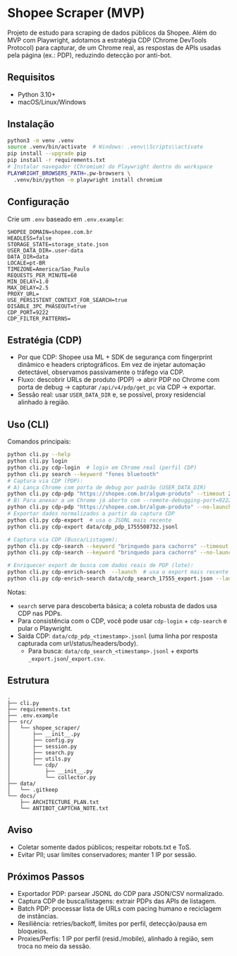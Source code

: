 # Shopee Scraper (MVP)

Projeto de estudo para scraping de dados públicos da Shopee. Além do MVP com Playwright, adotamos a estratégia CDP (Chrome DevTools Protocol) para capturar, de um Chrome real, as respostas de APIs usadas pela página (ex.: PDP), reduzindo detecção por anti-bot.

## Requisitos
- Python 3.10+
- macOS/Linux/Windows

## Instalação
```bash
python3 -m venv .venv
source .venv/bin/activate  # Windows: .venv\\Scripts\\activate
pip install --upgrade pip
pip install -r requirements.txt
# Instalar navegador (Chromium) do Playwright dentro do workspace
PLAYWRIGHT_BROWSERS_PATH=.pw-browsers \
  .venv/bin/python -m playwright install chromium
```

## Configuração
Crie um `.env` baseado em `.env.example`:
```env
SHOPEE_DOMAIN=shopee.com.br
HEADLESS=false
STORAGE_STATE=storage_state.json
USER_DATA_DIR=.user-data
DATA_DIR=data
LOCALE=pt-BR
TIMEZONE=America/Sao_Paulo
REQUESTS_PER_MINUTE=60
MIN_DELAY=1.0
MAX_DELAY=2.5
PROXY_URL=
USE_PERSISTENT_CONTEXT_FOR_SEARCH=true
DISABLE_3PC_PHASEOUT=true
CDP_PORT=9222
CDP_FILTER_PATTERNS=
```

## Estratégia (CDP)
- Por que CDP: Shopee usa ML + SDK de segurança com fingerprint dinâmico e headers criptográficos. Em vez de injetar automação detectável, observamos passivamente o tráfego via CDP.
- Fluxo: descobrir URLs de produto (PDP) → abrir PDP no Chrome com porta de debug → capturar `/api/v4/pdp/get_pc` via CDP → exportar.
- Sessão real: usar `USER_DATA_DIR` e, se possível, proxy residencial alinhado à região.

## Uso (CLI)
Comandos principais:
```bash
python cli.py --help
python cli.py login
python cli.py cdp-login  # login em Chrome real (perfil CDP)
python cli.py search --keyword "fones bluetooth"
# Captura via CDP (PDP):
# A) Lança Chrome com porta de debug por padrão (USER_DATA_DIR)
python cli.py cdp-pdp "https://shopee.com.br/algum-produto" --timeout 25
# B) Para anexar a um Chrome já aberto com --remote-debugging-port=9222, use --no-launch
python cli.py cdp-pdp "https://shopee.com.br/algum-produto" --no-launch --timeout 25
# Exportar dados normalizados a partir da captura CDP
python cli.py cdp-export  # usa o JSONL mais recente
python cli.py cdp-export data/cdp_pdp_1755508732.jsonl

# Captura via CDP (Busca/Listagem):
python cli.py cdp-search --keyword "brinquedo para cachorro" --timeout 25  # captura + exporta (lança Chrome por padrão)
python cli.py cdp-search --keyword "brinquedo para cachorro" --no-launch --no-export  # só captura, anexando a Chrome já aberto

# Enriquecer export de busca com dados reais de PDP (lote):
python cli.py cdp-enrich-search  --launch  # usa o export mais recente e roda PDP em lote
python cli.py cdp-enrich-search data/cdp_search_17555_export.json --launch --per-timeout 12 --pause 0.6
```
Notas:
- `search` serve para descoberta básica; a coleta robusta de dados usa CDP nas PDPs.
- Para consistência com o CDP, você pode usar `cdp-login` + `cdp-search` e pular o Playwright.
- Saída CDP: `data/cdp_pdp_<timestamp>.jsonl` (uma linha por resposta capturada com url/status/headers/body).
  - Para busca: `data/cdp_search_<timestamp>.jsonl` + exports `_export.json`/`_export.csv`.

## Estrutura
```
.
├── cli.py
├── requirements.txt
├── .env.example
├── src/
│   └── shopee_scraper/
│       ├── __init__.py
│       ├── config.py
│       ├── session.py
│       ├── search.py
│       ├── utils.py
│       └── cdp/
│           ├── __init__.py
│           └── collector.py
├── data/
│   └── .gitkeep
└── docs/
    ├── ARCHITECTURE_PLAN.txt
    └── ANTIBOT_CAPTCHA_NOTE.txt
```

## Aviso
- Coletar somente dados públicos; respeitar robots.txt e ToS.
- Evitar PII; usar limites conservadores; manter 1 IP por sessão.

## Próximos Passos
- Exportador PDP: parsear JSONL do CDP para JSON/CSV normalizado.
- Captura CDP de busca/listagens: extrair PDPs das APIs de listagem.
- Batch PDP: processar lista de URLs com pacing humano e reciclagem de instâncias.
- Resiliência: retries/backoff, limites por perfil, detecção/pausa em bloqueios.
- Proxies/Perfis: 1 IP por perfil (resid./mobile), alinhado à região, sem troca no meio da sessão.
